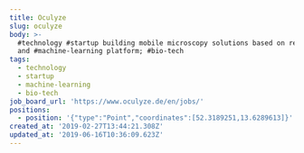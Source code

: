 ```yaml
---
title: Oculyze
slug: oculyze
body: >-
  #technology #startup building mobile microscopy solutions based on recognition
  and #machine-learning platform; #bio-tech
tags:
  - technology
  - startup
  - machine-learning
  - bio-tech
job_board_url: 'https://www.oculyze.de/en/jobs/'
positions:
  - position: '{"type":"Point","coordinates":[52.3189251,13.6289613]}'
created_at: '2019-02-27T13:44:21.308Z'
updated_at: '2019-06-16T10:36:09.623Z'
---
```


